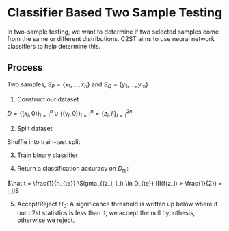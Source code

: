 # Classifier Based Two Sample Testing
In two-sample testing, we want to determine if two selected samples come from the same or different distributions. C2ST aims to use neural network classifiers to help determine this. 

## Process
Two samples, $S_P = \{x_1,...,x_n\}$ and $S_Q = \{y_1, ..., y_m\}$

1) Construct our dataset

$D = \{(x_i,0)\}^n_{i=1} \cup \{(y_i,0)\}^n_{i=1} = \{z_i,l_i\}^{2n}_{i=1}$

2) Split dataset

Shuffle into train-test split

3) Train binary classifier

4) Return a classification accuracy on $D_{te}$:

$\hat t = \frac{1}{n_{te}} \Sigma_{(z_i, l_i) \in D_{te}} I[I(f(z_i) > \frac{1}{2}) = l_i]$


5) Accept/Reject $H_0$: A significance threshold is written up below where if our c2st statistics is less than it, we accept the null hypothesis, otherwise we reject.
